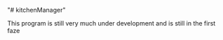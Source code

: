 "# kitchenManager" 

This program is still very much under development and is still in the first faze

